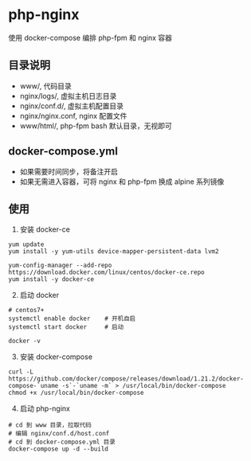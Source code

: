 # php-nginx
使用 docker-compose 编排 php-fpm 和 nginx 容器

## 目录说明
- www/, 代码目录
- nginx/logs/, 虚拟主机日志目录
- nginx/conf.d/, 虚拟主机配置目录
- nginx/nginx.conf, nginx 配置文件
- www/html/, php-fpm bash 默认目录，无视即可

## docker-compose.yml
- 如果需要时间同步，将备注开启
- 如果无需进入容器，可将 nginx 和 php-fpm 换成 alpine 系列镜像

## 使用
1. 安装 docker-ce
```shell
yum update
yum install -y yum-utils device-mapper-persistent-data lvm2

yum-config-manager --add-repo https://download.docker.com/linux/centos/docker-ce.repo
yum install -y docker-ce
```

2. 启动 docker
```shell
# centos7+
systemctl enable docker    # 开机自启
systemctl start docker     # 启动

docker -v
```

3. 安装 docker-compose
```shell
curl -L https://github.com/docker/compose/releases/download/1.21.2/docker-compose-`uname -s`-`uname -m` > /usr/local/bin/docker-compose
chmod +x /usr/local/bin/docker-compose
```

4. 启动 php-nginx
```shell
# cd 到 www 目录，拉取代码
# 编辑 nginx/conf.d/host.conf
# cd 到 docker-compose.yml 目录
docker-compose up -d --build
```
